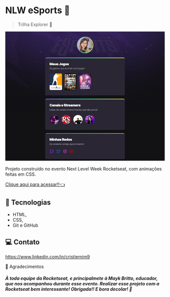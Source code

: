# NLW eSports 🚀

> Trilha Explorer 🧐

![preview](./.github/Preview.jpg)

Projeto construído no evento Next Level Week Rocketseat, com animações feitas em CSS.

[Clique aqui para acessar!!👈](https://tiemi9.github.io/NLW-eSports/)

## 📡 Tecnologias

- HTML,
- CSS,
-  Git e GitHub 
##  💻 Contato

https://www.linkedin.com/in/cristiemim9

 🎉 Agradecimentos 
##### À toda equipe da Rocketseat, e principalmete à Mayk Britto, educador, que nos acompanhou durante esse evento. Realizar esse projeto com a Rocketseat bem interessante! Obrigada!! E bora decolar! 🚀